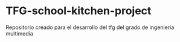 # TFG-school-kitchen-project
Repositorio creado para el desarrollo del tfg del grado de ingenieria multimedia
